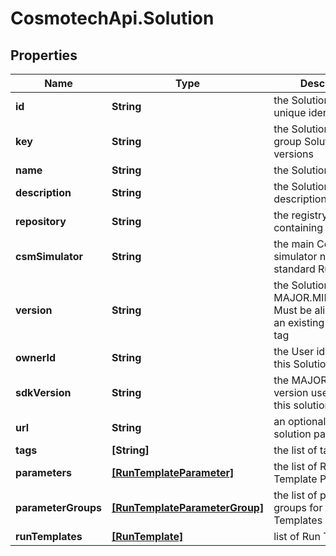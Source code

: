 # CosmotechApi.Solution

## Properties

Name | Type | Description | Notes
------------ | ------------- | ------------- | -------------
**id** | **String** | the Solution version unique identifier | [optional] [readonly] 
**key** | **String** | the Solution key which group Solution versions | [optional] 
**name** | **String** | the Solution name | [optional] 
**description** | **String** | the Solution description | [optional] 
**repository** | **String** | the registry repository containing the image | [optional] 
**csmSimulator** | **String** | the main Cosmo Tech simulator name used in standard Run Template | [optional] 
**version** | **String** | the Solution version MAJOR.MINOR.PATCH. Must be aligned with an existing repository tag | [optional] 
**ownerId** | **String** | the User id which own this Solution | [optional] [readonly] 
**sdkVersion** | **String** | the MAJOR.MINOR version used to build this solution | [optional] 
**url** | **String** | an optional URL link to solution page | [optional] 
**tags** | **[String]** | the list of tags | [optional] 
**parameters** | [**[RunTemplateParameter]**](RunTemplateParameter.md) | the list of Run Template Parameters | [optional] 
**parameterGroups** | [**[RunTemplateParameterGroup]**](RunTemplateParameterGroup.md) | the list of parameters groups for the Run Templates | [optional] 
**runTemplates** | [**[RunTemplate]**](RunTemplate.md) | list of Run Template | [optional] 


